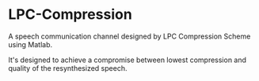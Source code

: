 # LPC-Compression

A speech communication channel designed by LPC Compression Scheme using Matlab.

It's designed to achieve a compromise between lowest compression and quality of the resynthesized speech.

